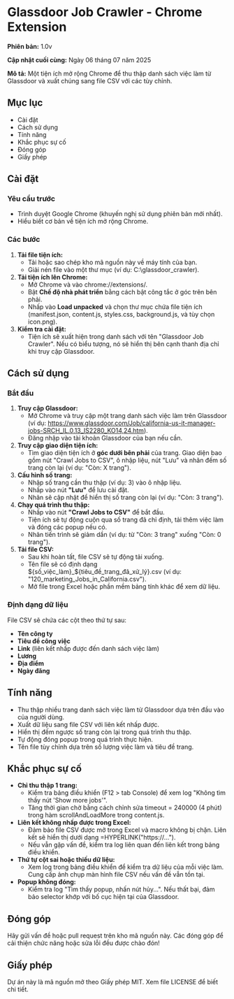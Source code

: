 # Glassdoor Job Crawler - Chrome Extension

**Phiên bản:** 1.0v

**Cập nhật cuối cùng:** Ngày 06 tháng 07 năm 2025

**Mô tả:** Một tiện ích mở rộng Chrome để thu thập danh sách việc làm từ Glassdoor và xuất chúng sang file CSV với các tùy chỉnh.

## Mục lục

* Cài đặt
* Cách sử dụng
* Tính năng
* Khắc phục sự cố
* Đóng góp
* Giấy phép

## Cài đặt

### Yêu cầu trước

* Trình duyệt Google Chrome (khuyến nghị sử dụng phiên bản mới nhất).
* Hiểu biết cơ bản về tiện ích mở rộng Chrome.

### Các bước

1. **Tải file tiện ích:**
   * Tải hoặc sao chép kho mã nguồn này về máy tính của bạn.
   * Giải nén file vào một thư mục (ví dụ: C:\glassdoor_crawler).
2. **Tải tiện ích lên Chrome:**
   * Mở Chrome và vào chrome://extensions/.
   * Bật **Chế độ nhà phát triển** bằng cách bật công tắc ở góc trên bên phải.
   * Nhấp vào **Load unpacked** và chọn thư mục chứa file tiện ích (manifest.json, content.js, styles.css, background.js, và tùy chọn icon.png).
3. **Kiểm tra cài đặt:**
   * Tiện ích sẽ xuất hiện trong danh sách với tên "Glassdoor Job Crawler". Nếu có biểu tượng, nó sẽ hiển thị bên cạnh thanh địa chỉ khi truy cập Glassdoor.

## Cách sử dụng

### Bắt đầu

1. **Truy cập Glassdoor:**
   * Mở Chrome và truy cập một trang danh sách việc làm trên Glassdoor (ví dụ: https://www.glassdoor.com/Job/california-us-it-manager-jobs-SRCH_IL.0,13_IS2280_KO14,24.htm).
   * Đăng nhập vào tài khoản Glassdoor của bạn nếu cần.
2. **Truy cập giao diện tiện ích:**
   * Tìm giao diện tiện ích ở **góc dưới bên phải** của trang. Giao diện bao gồm nút "Crawl Jobs to CSV", ô nhập liệu, nút "Lưu" và nhãn đếm số trang còn lại (ví dụ: "Còn: X trang").
3. **Cấu hình số trang:**
   * Nhập số trang cần thu thập (ví dụ: 3) vào ô nhập liệu.
   * Nhấp vào nút **"Lưu"** để lưu cài đặt.
   * Nhãn sẽ cập nhật để hiển thị số trang còn lại (ví dụ: "Còn: 3 trang").
4. **Chạy quá trình thu thập:**
   * Nhấp vào nút **"Crawl Jobs to CSV"** để bắt đầu.
   * Tiện ích sẽ tự động cuộn qua số trang đã chỉ định, tải thêm việc làm và đóng các popup nếu có.
   * Nhãn tiến trình sẽ giảm dần (ví dụ: từ "Còn: 3 trang" xuống "Còn: 0 trang").
5. **Tải file CSV:**
   * Sau khi hoàn tất, file CSV sẽ tự động tải xuống.
   * Tên file sẽ có định dạng ${số_việc_làm}_${tiêu_đề_trang_đã_xử_lý}.csv (ví dụ: "120_marketing_Jobs_in_California.csv").
   * Mở file trong Excel hoặc phần mềm bảng tính khác để xem dữ liệu.

### Định dạng dữ liệu

File CSV sẽ chứa các cột theo thứ tự sau:

* **Tên công ty**
* **Tiêu đề công việc**
* **Link** (liên kết nhấp được đến danh sách việc làm)
* **Lương**
* **Địa điểm**
* **Ngày đăng**

## Tính năng

* Thu thập nhiều trang danh sách việc làm từ Glassdoor dựa trên đầu vào của người dùng.
* Xuất dữ liệu sang file CSV với liên kết nhấp được.
* Hiển thị đếm ngược số trang còn lại trong quá trình thu thập.
* Tự động đóng popup trong quá trình thực hiện.
* Tên file tùy chỉnh dựa trên số lượng việc làm và tiêu đề trang.

## Khắc phục sự cố

* **Chỉ thu thập 1 trang:**
  * Kiểm tra bảng điều khiển (F12 > tab Console) để xem log "Không tìm thấy nút 'Show more jobs'".
  * Tăng thời gian chờ bằng cách chỉnh sửa timeout = 240000 (4 phút) trong hàm scrollAndLoadMore trong content.js.
* **Liên kết không nhấp được trong Excel:**
  * Đảm bảo file CSV được mở trong Excel và macro không bị chặn. Liên kết sẽ hiển thị dưới dạng =HYPERLINK("https://...").
  * Nếu vẫn gặp vấn đề, kiểm tra log liên quan đến liên kết trong bảng điều khiển.
* **Thứ tự cột sai hoặc thiếu dữ liệu:**
  * Xem log trong bảng điều khiển để kiểm tra dữ liệu của mỗi việc làm. Cung cấp ảnh chụp màn hình file CSV nếu vấn đề vẫn tồn tại.
* **Popup không đóng:**
  * Kiểm tra log "Tìm thấy popup, nhấn nút hủy...". Nếu thất bại, đảm bảo selector khớp với bố cục hiện tại của Glassdoor.

## Đóng góp

Hãy gửi vấn đề hoặc pull request trên kho mã nguồn này. Các đóng góp để cải thiện chức năng hoặc sửa lỗi đều được chào đón!

## Giấy phép

Dự án này là mã nguồn mở theo Giấy phép MIT. Xem file LICENSE để biết chi tiết.
